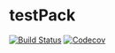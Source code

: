 # testPack

[![Build Status](https://travis-ci.com/kreikrei/testPack.jl.svg?branch=master)](https://travis-ci.com/kreikrei/testPack.jl)
[![Codecov](https://codecov.io/gh/kreikrei/testPack.jl/branch/master/graph/badge.svg)](https://codecov.io/gh/kreikrei/testPack.jl)
